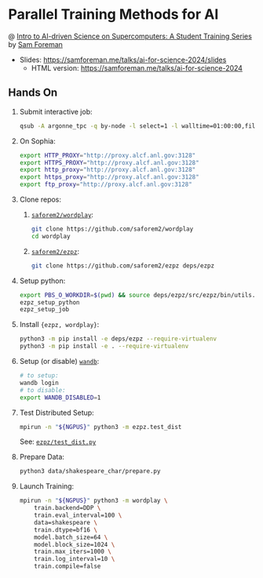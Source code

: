# Parallel Training Methods for AI

@ [Intro to AI-driven Science on Supercomputers: A Student Training Series](https://www.alcf.anl.gov/alcf-ai-science-training-series)  
by [Sam Foreman](https://samforeman.me)

- Slides: <https://samforeman.me/talks/ai-for-science-2024/slides>
  - HTML version: <https://samforeman.me/talks/ai-for-science-2024>

## Hands On

1. Submit interactive job:

    ```bash
    qsub -A argonne_tpc -q by-node -l select=1 -l walltime=01:00:00,filesystems=eagle:home
    ```

1. On Sophia:

    ```bash
    export HTTP_PROXY="http://proxy.alcf.anl.gov:3128"
    export HTTPS_PROXY="http://proxy.alcf.anl.gov:3128"
    export http_proxy="http://proxy.alcf.anl.gov:3128"
    export https_proxy="http://proxy.alcf.anl.gov:3128"
    export ftp_proxy="http://proxy.alcf.anl.gov:3128"
    ```

1. Clone repos:

    1. [`saforem2/wordplay`](https://github.com/saforem2/wordplay):

        ```bash
        git clone https://github.com/saforem2/wordplay
        cd wordplay
        ```

    1. [`saforem2/ezpz`](https://github.com/saforem2/ezpz):

        ```bash
        git clone https://github.com/saforem2/ezpz deps/ezpz
        ```

1. Setup python:

    ```bash
    export PBS_O_WORKDIR=$(pwd) && source deps/ezpz/src/ezpz/bin/utils.sh
    ezpz_setup_python
    ezpz_setup_job
    ```

1. Install `{ezpz, wordplay}`:

    ```bash
    python3 -m pip install -e deps/ezpz --require-virtualenv
    python3 -m pip install -e . --require-virtualenv
    ```

1. Setup (or disable) [`wandb`](https://wandb.ai):

    ```bash
    # to setup:
    wandb login
    # to disable:
    export WANDB_DISABLED=1
    ```

1. Test Distributed Setup:

    ```bash
    mpirun -n "${NGPUS}" python3 -m ezpz.test_dist
    ```

    See: [`ezpz/test_dist.py`](https://github.com/saforem2/ezpz/blob/main/src/ezpz/test_dist.py)

1. Prepare Data:

    ```bash
    python3 data/shakespeare_char/prepare.py
    ```

1. Launch Training:

    ```bash
    mpirun -n "${NGPUS}" python3 -m wordplay \
        train.backend=DDP \
        train.eval_interval=100 \
        data=shakespeare \
        train.dtype=bf16 \
        model.batch_size=64 \
        model.block_size=1024 \
        train.max_iters=1000 \
        train.log_interval=10 \
        train.compile=false
    ```
